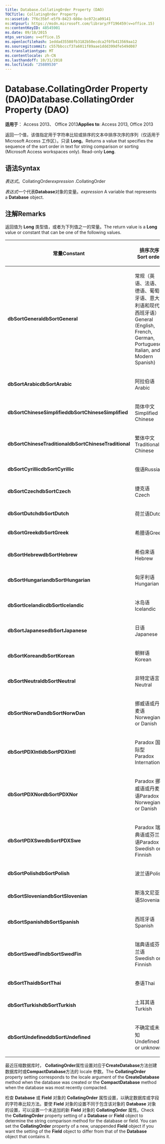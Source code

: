 ```yaml
---
title: Database.CollatingOrder Property (DAO)
TOCTitle: CollatingOrder Property
ms:assetid: 7f6c35bf-e5f9-8423-608e-bc072ca09141
ms:mtpsurl: https://msdn.microsoft.com/library/Ff196459(v=office.15)
ms:contentKeyID: 48545901
ms.date: 09/18/2015
mtps_version: v=office.15
ms.openlocfilehash: 1eddad35508fb3182b50ecdca2f0fb413569aa12
ms.sourcegitcommit: c557bbcccf37a6011f89aae1ddd399dfe549d087
ms.translationtype: MT
ms.contentlocale: zh-CN
ms.lasthandoff: 10/31/2018
ms.locfileid: "25889530"
---
```

# <a name="databasecollatingorder-property-dao"></a><span data-ttu-id="094d8-102">Database.CollatingOrder Property (DAO)</span><span class="sxs-lookup"><span data-stu-id="094d8-102">Database.CollatingOrder Property (DAO)</span></span>


<span data-ttu-id="094d8-103">**适用于**： Access 2013、 Office 2013</span><span class="sxs-lookup"><span data-stu-id="094d8-103">**Applies to**: Access 2013, Office 2013</span></span>

<span data-ttu-id="094d8-p101">返回一个值，该值指定用于字符串比较或排序的文本中排序次序的序列（仅适用于 Microsoft Access 工作区）。只读 **Long**。</span><span class="sxs-lookup"><span data-stu-id="094d8-p101">Returns a value that specifies the sequence of the sort order in text for string comparison or sorting (Microsoft Access workspaces only). Read-only **Long**.</span></span>

## <a name="syntax"></a><span data-ttu-id="094d8-106">语法</span><span class="sxs-lookup"><span data-stu-id="094d8-106">Syntax</span></span>

<span data-ttu-id="094d8-107">*表达式*。CollatingOrder</span><span class="sxs-lookup"><span data-stu-id="094d8-107">*expression* .CollatingOrder</span></span>

<span data-ttu-id="094d8-108">*表达式*一个代表**Database**对象的变量。</span><span class="sxs-lookup"><span data-stu-id="094d8-108">*expression* A variable that represents a **Database** object.</span></span>

## <a name="remarks"></a><span data-ttu-id="094d8-109">注解</span><span class="sxs-lookup"><span data-stu-id="094d8-109">Remarks</span></span>

<span data-ttu-id="094d8-110">返回值为 **Long** 类型值，或者为下列值之一的常量。</span><span class="sxs-lookup"><span data-stu-id="094d8-110">The return value is a **Long** value or constant that can be one of the following values.</span></span>

<table>
<colgroup>
<col style="width: 50%" />
<col style="width: 50%" />
</colgroup>
<thead>
<tr class="header">
<th><p><span data-ttu-id="094d8-111">常量</span><span class="sxs-lookup"><span data-stu-id="094d8-111">Constant</span></span></p></th>
<th><p><span data-ttu-id="094d8-112">排序次序</span><span class="sxs-lookup"><span data-stu-id="094d8-112">Sort order</span></span></p></th>
</tr>
</thead>
<tbody>
<tr class="odd">
<td><p><span data-ttu-id="094d8-113"><strong>dbSortGeneral</strong></span><span class="sxs-lookup"><span data-stu-id="094d8-113"><strong>dbSortGeneral</strong></span></span></p></td>
<td><p><span data-ttu-id="094d8-114">常规（英语、法语、德语、葡萄牙语、意大利语和现代西班牙语）</span><span class="sxs-lookup"><span data-stu-id="094d8-114">General (English, French, German, Portuguese, Italian, and Modern Spanish)</span></span></p></td>
</tr>
<tr class="even">
<td><p><span data-ttu-id="094d8-115"><strong>dbSortArabic</strong></span><span class="sxs-lookup"><span data-stu-id="094d8-115"><strong>dbSortArabic</strong></span></span></p></td>
<td><p><span data-ttu-id="094d8-116">阿拉伯语</span><span class="sxs-lookup"><span data-stu-id="094d8-116">Arabic</span></span></p></td>
</tr>
<tr class="odd">
<td><p><span data-ttu-id="094d8-117"><strong>dbSortChineseSimplified</strong></span><span class="sxs-lookup"><span data-stu-id="094d8-117"><strong>dbSortChineseSimplified</strong></span></span></p></td>
<td><p><span data-ttu-id="094d8-118">简体中文</span><span class="sxs-lookup"><span data-stu-id="094d8-118">Simplified Chinese</span></span></p></td>
</tr>
<tr class="even">
<td><p><span data-ttu-id="094d8-119"><strong>dbSortChineseTraditional</strong></span><span class="sxs-lookup"><span data-stu-id="094d8-119"><strong>dbSortChineseTraditional</strong></span></span></p></td>
<td><p><span data-ttu-id="094d8-120">繁体中文</span><span class="sxs-lookup"><span data-stu-id="094d8-120">Traditional Chinese</span></span></p></td>
</tr>
<tr class="odd">
<td><p><span data-ttu-id="094d8-121"><strong>dbSortCyrillic</strong></span><span class="sxs-lookup"><span data-stu-id="094d8-121"><strong>dbSortCyrillic</strong></span></span></p></td>
<td><p><span data-ttu-id="094d8-122">俄语</span><span class="sxs-lookup"><span data-stu-id="094d8-122">Russian</span></span></p></td>
</tr>
<tr class="even">
<td><p><span data-ttu-id="094d8-123"><strong>dbSortCzech</strong></span><span class="sxs-lookup"><span data-stu-id="094d8-123"><strong>dbSortCzech</strong></span></span></p></td>
<td><p><span data-ttu-id="094d8-124">捷克语</span><span class="sxs-lookup"><span data-stu-id="094d8-124">Czech</span></span></p></td>
</tr>
<tr class="odd">
<td><p><span data-ttu-id="094d8-125"><strong>dbSortDutch</strong></span><span class="sxs-lookup"><span data-stu-id="094d8-125"><strong>dbSortDutch</strong></span></span></p></td>
<td><p><span data-ttu-id="094d8-126">荷兰语</span><span class="sxs-lookup"><span data-stu-id="094d8-126">Dutch</span></span></p></td>
</tr>
<tr class="even">
<td><p><span data-ttu-id="094d8-127"><strong>dbSortGreek</strong></span><span class="sxs-lookup"><span data-stu-id="094d8-127"><strong>dbSortGreek</strong></span></span></p></td>
<td><p><span data-ttu-id="094d8-128">希腊语</span><span class="sxs-lookup"><span data-stu-id="094d8-128">Greek</span></span></p></td>
</tr>
<tr class="odd">
<td><p><span data-ttu-id="094d8-129"><strong>dbSortHebrew</strong></span><span class="sxs-lookup"><span data-stu-id="094d8-129"><strong>dbSortHebrew</strong></span></span></p></td>
<td><p><span data-ttu-id="094d8-130">希伯来语</span><span class="sxs-lookup"><span data-stu-id="094d8-130">Hebrew</span></span></p></td>
</tr>
<tr class="even">
<td><p><span data-ttu-id="094d8-131"><strong>dbSortHungarian</strong></span><span class="sxs-lookup"><span data-stu-id="094d8-131"><strong>dbSortHungarian</strong></span></span></p></td>
<td><p><span data-ttu-id="094d8-132">匈牙利语</span><span class="sxs-lookup"><span data-stu-id="094d8-132">Hungarian</span></span></p></td>
</tr>
<tr class="odd">
<td><p><span data-ttu-id="094d8-133"><strong>dbSortIcelandic</strong></span><span class="sxs-lookup"><span data-stu-id="094d8-133"><strong>dbSortIcelandic</strong></span></span></p></td>
<td><p><span data-ttu-id="094d8-134">冰岛语</span><span class="sxs-lookup"><span data-stu-id="094d8-134">Icelandic</span></span></p></td>
</tr>
<tr class="even">
<td><p><span data-ttu-id="094d8-135"><strong>dbSortJapanese</strong></span><span class="sxs-lookup"><span data-stu-id="094d8-135"><strong>dbSortJapanese</strong></span></span></p></td>
<td><p><span data-ttu-id="094d8-136">日语</span><span class="sxs-lookup"><span data-stu-id="094d8-136">Japanese</span></span></p></td>
</tr>
<tr class="odd">
<td><p><span data-ttu-id="094d8-137"><strong>dbSortKorean</strong></span><span class="sxs-lookup"><span data-stu-id="094d8-137"><strong>dbSortKorean</strong></span></span></p></td>
<td><p><span data-ttu-id="094d8-138">朝鲜语</span><span class="sxs-lookup"><span data-stu-id="094d8-138">Korean</span></span></p></td>
</tr>
<tr class="even">
<td><p><span data-ttu-id="094d8-139"><strong>dbSortNeutral</strong></span><span class="sxs-lookup"><span data-stu-id="094d8-139"><strong>dbSortNeutral</strong></span></span></p></td>
<td><p><span data-ttu-id="094d8-140">非特定语言</span><span class="sxs-lookup"><span data-stu-id="094d8-140">Neutral</span></span></p></td>
</tr>
<tr class="odd">
<td><p><span data-ttu-id="094d8-141"><strong>dbSortNorwDan</strong></span><span class="sxs-lookup"><span data-stu-id="094d8-141"><strong>dbSortNorwDan</strong></span></span></p></td>
<td><p><span data-ttu-id="094d8-142">挪威语或丹麦语</span><span class="sxs-lookup"><span data-stu-id="094d8-142">Norwegian or Danish</span></span></p></td>
</tr>
<tr class="even">
<td><p><span data-ttu-id="094d8-143"><strong>dbSortPDXIntl</strong></span><span class="sxs-lookup"><span data-stu-id="094d8-143"><strong>dbSortPDXIntl</strong></span></span></p></td>
<td><p><span data-ttu-id="094d8-144">Paradox 国际型</span><span class="sxs-lookup"><span data-stu-id="094d8-144">Paradox International</span></span></p></td>
</tr>
<tr class="odd">
<td><p><span data-ttu-id="094d8-145"><strong>dbSortPDXNor</strong></span><span class="sxs-lookup"><span data-stu-id="094d8-145"><strong>dbSortPDXNor</strong></span></span></p></td>
<td><p><span data-ttu-id="094d8-146">Paradox 挪威语或丹麦语</span><span class="sxs-lookup"><span data-stu-id="094d8-146">Paradox Norwegian or Danish</span></span></p></td>
</tr>
<tr class="even">
<td><p><span data-ttu-id="094d8-147"><strong>dbSortPDXSwe</strong></span><span class="sxs-lookup"><span data-stu-id="094d8-147"><strong>dbSortPDXSwe</strong></span></span></p></td>
<td><p><span data-ttu-id="094d8-148">Paradox 瑞典语或芬兰语</span><span class="sxs-lookup"><span data-stu-id="094d8-148">Paradox Swedish or Finnish</span></span></p></td>
</tr>
<tr class="odd">
<td><p><span data-ttu-id="094d8-149"><strong>dbSortPolish</strong></span><span class="sxs-lookup"><span data-stu-id="094d8-149"><strong>dbSortPolish</strong></span></span></p></td>
<td><p><span data-ttu-id="094d8-150">波兰语</span><span class="sxs-lookup"><span data-stu-id="094d8-150">Polish</span></span></p></td>
</tr>
<tr class="even">
<td><p><span data-ttu-id="094d8-151"><strong>dbSortSlovenian</strong></span><span class="sxs-lookup"><span data-stu-id="094d8-151"><strong>dbSortSlovenian</strong></span></span></p></td>
<td><p><span data-ttu-id="094d8-152">斯洛文尼亚语</span><span class="sxs-lookup"><span data-stu-id="094d8-152">Slovenian</span></span></p></td>
</tr>
<tr class="odd">
<td><p><span data-ttu-id="094d8-153"><strong>dbSortSpanish</strong></span><span class="sxs-lookup"><span data-stu-id="094d8-153"><strong>dbSortSpanish</strong></span></span></p></td>
<td><p><span data-ttu-id="094d8-154">西班牙语</span><span class="sxs-lookup"><span data-stu-id="094d8-154">Spanish</span></span></p></td>
</tr>
<tr class="even">
<td><p><span data-ttu-id="094d8-155"><strong>dbSortSwedFin</strong></span><span class="sxs-lookup"><span data-stu-id="094d8-155"><strong>dbSortSwedFin</strong></span></span></p></td>
<td><p><span data-ttu-id="094d8-156">瑞典语或芬兰语</span><span class="sxs-lookup"><span data-stu-id="094d8-156">Swedish or Finnish</span></span></p></td>
</tr>
<tr class="odd">
<td><p><span data-ttu-id="094d8-157"><strong>dbSortThai</strong></span><span class="sxs-lookup"><span data-stu-id="094d8-157"><strong>dbSortThai</strong></span></span></p></td>
<td><p><span data-ttu-id="094d8-158">泰语</span><span class="sxs-lookup"><span data-stu-id="094d8-158">Thai</span></span></p></td>
</tr>
<tr class="even">
<td><p><span data-ttu-id="094d8-159"><strong>dbSortTurkish</strong></span><span class="sxs-lookup"><span data-stu-id="094d8-159"><strong>dbSortTurkish</strong></span></span></p></td>
<td><p><span data-ttu-id="094d8-160">土耳其语</span><span class="sxs-lookup"><span data-stu-id="094d8-160">Turkish</span></span></p></td>
</tr>
<tr class="odd">
<td><p><span data-ttu-id="094d8-161"><strong>dbSortUndefined</strong></span><span class="sxs-lookup"><span data-stu-id="094d8-161"><strong>dbSortUndefined</strong></span></span></p></td>
<td><p><span data-ttu-id="094d8-162">不确定或未知</span><span class="sxs-lookup"><span data-stu-id="094d8-162">Undefined or unknown</span></span></p></td>
</tr>
</tbody>
</table>


<span data-ttu-id="094d8-163">最近压缩数据库时， **CollatingOrder**属性设置对应于**CreateDatabase**方法创建数据库时或**CompactDatabase**方法的 locale 参数。</span><span class="sxs-lookup"><span data-stu-id="094d8-163">The **CollatingOrder** property setting corresponds to the locale argument of the **CreateDatabase** method when the database was created or the **CompactDatabase** method when the database was most recently compacted.</span></span>

<span data-ttu-id="094d8-p102">检查 **Database** 或 **Field** 对象的 **CollatingOrder** 属性设置，以确定数据库或字段的字符串比较方法。要使 **Field** 对象的设置不同于包含该对象的 **Database** 对象的设置，可以设置一个未追加的新 **Field** 对象的 **CollatingOrder** 属性。</span><span class="sxs-lookup"><span data-stu-id="094d8-p102">Check the **CollatingOrder** property setting of a **Database** or **Field** object to determine the string comparison method for the database or field. You can set the **CollatingOrder** property of a new, unappended **Field** object if you want the setting of the **Field** object to differ from that of the **Database** object that contains it.</span></span>

